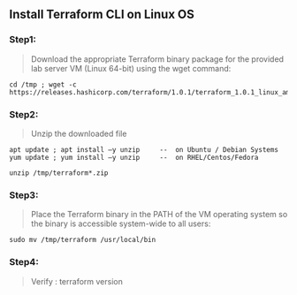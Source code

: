 ## Install Terraform CLI on Linux OS 

### Step1: 

> Download the appropriate Terraform binary package for the provided lab server VM (Linux 64-bit) using the wget command:

```
cd /tmp ; wget -c https://releases.hashicorp.com/terraform/1.0.1/terraform_1.0.1_linux_amd64.zip`
```

### Step2: 

> Unzip the downloaded file

```
apt update ; apt install –y unzip     --  on Ubuntu / Debian Systems
yum update ; yum install –y unzip     --  on RHEL/Centos/Fedora 

unzip /tmp/terraform*.zip

```

### Step3:	

> Place the Terraform binary in the PATH of the VM operating system so the binary is accessible system-wide to all users:

```
sudo mv /tmp/terraform /usr/local/bin
```

### Step4: 

> Verify  :  terraform version
